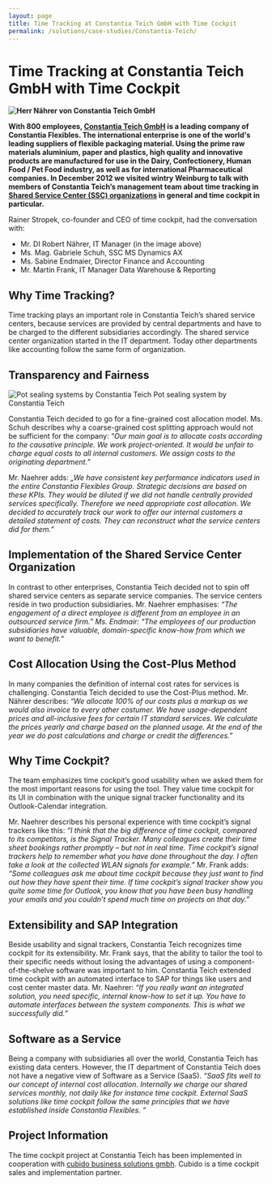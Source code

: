 ```yaml
---
layout: page
title: Time Tracking at Constantia Teich GmbH with Time Cockpit
permalink: /solutions/case-studies/Constantia-Teich/
---
```


<h1 xmlns="http://www.w3.org/1999/xhtml">Time Tracking at Constantia Teich GmbH with Time Cockpit</h1><p xmlns="http://www.w3.org/1999/xhtml">
  <strong>
    <img src="{{site.baseurl}}/images/customer_solutions/case-studies/teich/teich_naehrer.png" alt="Herr Nährer von Constantia Teich GmbH" title="Herr Nährer von Constantia Teich GmbH" />
  </strong>
</p><p xmlns="http://www.w3.org/1999/xhtml">
  <strong>With 800 employees, <a href="http://teich.cflex.com/" target="_blank">Constantia Teich GmbH</a> is a leading company of Constantia Flexibles. The international enterprise is one of the world's leading suppliers of flexible packaging material. Using the prime raw materials aluminium, paper and plastics, high quality and innovative products are manufactured for use in the Dairy, Confectionery, Human Food / Pet Food industry, as well as for international Pharmaceutical companies. In December 2012 we visited wintry Weinburg to talk with members of Constantia Teich’s management team about time tracking in <a href="http://en.wikipedia.org/wiki/Shared_services_center" target="_blank">Shared Service Center (SSC) organizations</a> in general and time cockpit in particular.</strong>
</p><p xmlns="http://www.w3.org/1999/xhtml">Rainer Stropek, co-founder and CEO of time cockpit, had the conversation with:<br /></p><ul xmlns="http://www.w3.org/1999/xhtml">
  <li>Mr. DI Robert Nährer, IT Manager (in the image above)</li>
  <li>Ms. Mag. Gabriele Schuh, SSC MS Dynamics AX</li>
  <li>Ms. Sabine Endmaier, Director Finance and Accounting</li>
  <li>Mr. Martin Frank, IT Manager Data Warehouse &amp; Reporting</li>
</ul><h2 xmlns="http://www.w3.org/1999/xhtml">Why Time Tracking?</h2><p xmlns="http://www.w3.org/1999/xhtml">Time tracking plays an important role in Constantia Teich’s shared service centers, because services are provided by central departments and have to be charged to the different subsidiaries accordingly. The shared service center organization started in the IT department. Today other departments like accounting follow the same form of organization.</p><h2 xmlns="http://www.w3.org/1999/xhtml">Transparency and Fairness</h2><div class="floatRight" xmlns="http://www.w3.org/1999/xhtml">
  <img src="{{site.baseurl}}/images/customer_solutions/case-studies/teich/teich_plastic_die_cut_lid.png" alt="Pot sealing systems by Constantia Teich" title="Pot sealing systems by Constantia Teich" />
  <span class="imageCaption">Pot sealing system by Constantia Teich</span>
</div><p xmlns="http://www.w3.org/1999/xhtml">Constantia Teich decided to go for a fine-grained cost allocation model. Ms. Schuh describes why a coarse-grained cost splitting approach would not be sufficient for the company: <em>“Our main goal is to allocate costs according to the causative principle. We work project-oriented. It would be unfair to charge equal costs to all internal customers. We assign costs to the originating department.”</em></p><p xmlns="http://www.w3.org/1999/xhtml">Mr. Naehrer adds: <em>„We have consistent key performance indicators used in the entire Constantia Flexibles Group. Strategic decisions are based on these KPIs. They would be diluted if we did not handle centrally provided services specifically. Therefore we need appropriate cost allocation. We decided to accurately track our work to offer our internal customers a detailed statement of costs. They can reconstruct what the service centers did for them.”</em></p><h2 xmlns="http://www.w3.org/1999/xhtml">Implementation of the Shared Service Center Organization</h2><p xmlns="http://www.w3.org/1999/xhtml">In contrast to other enterprises, Constantia Teich decided not to spin off shared service centers as separate service companies. The service centers reside in two production subsidiaries. Mr. Naehrer emphasises: <em>“The engagement of a direct employee is different from an employee in an outsourced service firm.” Ms. Endmair: “The employees of our production subsidiaries have valuable, domain-specific know-how from which we want to benefit.”</em></p><h2 xmlns="http://www.w3.org/1999/xhtml">Cost Allocation Using the Cost-Plus Method</h2><p xmlns="http://www.w3.org/1999/xhtml">In many companies the definition of internal cost rates for services is challenging. Constantia Teich decided to use the Cost-Plus method. Mr. Nährer describes: <em>“We allocate 100% of our costs plus a markup as we would also invoice to every other costumer. We have usage-dependent prices and all-inclusive fees for certain IT standard services. We calculate the prices yearly and charge based on the planned usage. At the end of the year we do post calculations and charge or credit the differences.”</em></p><h2 xmlns="http://www.w3.org/1999/xhtml">Why Time Cockpit?</h2><p xmlns="http://www.w3.org/1999/xhtml">The team emphasizes time cockpit’s good usability when we asked them for the most important reasons for using the tool. They value time cockpit for its UI in combination with the unique signal tracker functionality and its Outlook-Calendar integration.</p><p xmlns="http://www.w3.org/1999/xhtml">Mr. Naehrer describes his personal experience with time cockpit’s signal trackers like this: <em>“I think that the big difference of time cockpit, compared to its competitors, is the Signal Tracker. Many colleagues create their time sheet bookings rather promptly – but not in real time. Time cockpit’s signal trackers help to remember what you have done throughout the day. I often take a look at the collected WLAN signals for example.”</em> Mr. Frank adds: <em>“Some colleagues ask me about time cockpit because they just want to find out how they have spent their time. If time cockpit’s signal tracker show you quite some time for Outlook, you know that you have been busy handling your emails and you couldn’t spend much time on projects on that day.”</em></p><h2 xmlns="http://www.w3.org/1999/xhtml">Extensibility and SAP Integration</h2><p xmlns="http://www.w3.org/1999/xhtml">Beside usability and signal trackers, Constantia Teich recognizes time cockpit for its extensibility. Mr. Frank says, that the ability to tailor the tool to their specific needs without losing the advantages of using a component-of-the-shelve software was important to him. Constantia Teich extended time cockpit with an automated interface to SAP for things like users and cost center master data. Mr. Naehrer: <em>“If you really want an integrated solution, you need specific, internal know-how to set it up. You have to automate interfaces between the system components. This is what we successfully did.”</em></p><h2 xmlns="http://www.w3.org/1999/xhtml">Software as a Service</h2><p xmlns="http://www.w3.org/1999/xhtml">Being a company with subsidiaries all over the world, Constantia Teich has existing data centers. However, the IT department of Constantia Teich does not have a negative view of Software as a Service (SaaS). <em>“SaaS fits well to our concept of internal cost allocation. Internally we charge our shared services monthly, not daily like for instance time cockpit. External SaaS solutions like time cockpit follow the same principles that we have established inside Constantia Flexibles. ”</em></p><h2 xmlns="http://www.w3.org/1999/xhtml">Project Information</h2><p xmlns="http://www.w3.org/1999/xhtml">The time cockpit project at Constantia Teich has been implemented in cooperation with <a href="http://www.cubido.at/" target="_blank">cubido business solutions gmbh</a>. Cubido is a time cockpit sales and implementation partner.</p>